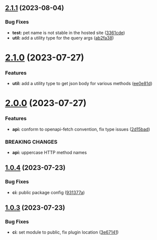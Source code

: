 ## [2.1.1](https://github.com/openapi-typescript-infra/apollo-datasource-rest/compare/v2.1.0...v2.1.1) (2023-08-04)


### Bug Fixes

* **test:** pet name is not stable in the hosted site ([3361cde](https://github.com/openapi-typescript-infra/apollo-datasource-rest/commit/3361cde9656f02aaedc6fc3c7527f52b6b7c90ae))
* **util:** add a utility type for the query args ([ab2fa38](https://github.com/openapi-typescript-infra/apollo-datasource-rest/commit/ab2fa38baf9a31726db497f4d149421a8e0dedf7))

# [2.1.0](https://github.com/openapi-typescript-infra/apollo-datasource-rest/compare/v2.0.0...v2.1.0) (2023-07-27)


### Features

* **util:** add a utility type to get json body for various methods ([ee0e81d](https://github.com/openapi-typescript-infra/apollo-datasource-rest/commit/ee0e81d430179946ae345f73833d67a7184bce5a))

# [2.0.0](https://github.com/openapi-typescript-infra/apollo-datasource-rest/compare/v1.0.4...v2.0.0) (2023-07-27)


### Features

* **api:** conform to openapi-fetch convention, fix type issues ([2d15bad](https://github.com/openapi-typescript-infra/apollo-datasource-rest/commit/2d15bad59de1a0e7fd7238799c57b2331da42ab9))


### BREAKING CHANGES

* **api:** uppercase HTTP method names

## [1.0.4](https://github.com/openapi-typescript-infra/apollo-datasource-rest/compare/v1.0.3...v1.0.4) (2023-07-23)


### Bug Fixes

* **ci:** public package config ([931377a](https://github.com/openapi-typescript-infra/apollo-datasource-rest/commit/931377a7897050643ca926dae339594fd5570104))

## [1.0.3](https://github.com/openapi-typescript-infra/apollo-datasource-rest/compare/v1.0.2...v1.0.3) (2023-07-23)


### Bug Fixes

* **ci:** set module to public, fix plugin location ([3e67141](https://github.com/openapi-typescript-infra/apollo-datasource-rest/commit/3e671419e369c5fdeb3893cc8d1a23200fe78ef6))
